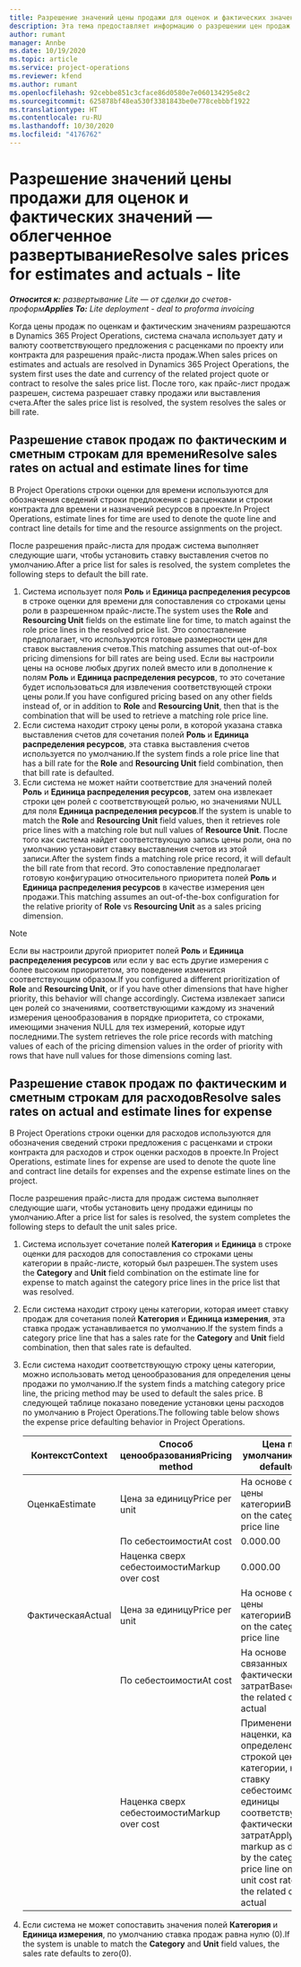 ```yaml
---
title: Разрешение значений цены продажи для оценок и фактических значений — облегченное развертывание
description: Эта тема предоставляет информацию о разрешении цен продаж для оценок и фактических значений.
author: rumant
manager: Annbe
ms.date: 10/19/2020
ms.topic: article
ms.service: project-operations
ms.reviewer: kfend
ms.author: rumant
ms.openlocfilehash: 92cebbe851c3cface86d0580e7e060134295e8c2
ms.sourcegitcommit: 625878bf48ea530f3381843be0e778cebbbf1922
ms.translationtype: HT
ms.contentlocale: ru-RU
ms.lasthandoff: 10/30/2020
ms.locfileid: "4176762"
---
```

# <a name="resolve-sales-prices-for-estimates-and-actuals---lite"></a><span data-ttu-id="fa222-103">Разрешение значений цены продажи для оценок и фактических значений — облегченное развертывание</span><span class="sxs-lookup"><span data-stu-id="fa222-103">Resolve sales prices for estimates and actuals - lite</span></span>

<span data-ttu-id="fa222-104">_**Относится к:** развертывание Lite — от сделки до счетов-проформ_</span><span class="sxs-lookup"><span data-stu-id="fa222-104">_**Applies To:** Lite deployment - deal to proforma invoicing_</span></span>

<span data-ttu-id="fa222-105">Когда цены продаж по оценкам и фактическим значениям разрешаются в Dynamics 365 Project Operations, система сначала использует дату и валюту соответствующего предложения с расценками по проекту или контракта для разрешения прайс-листа продаж.</span><span class="sxs-lookup"><span data-stu-id="fa222-105">When sales prices on estimates and actuals are resolved in Dynamics 365 Project Operations, the system first uses the date and currency of the related project quote or contract to resolve the sales price list.</span></span> <span data-ttu-id="fa222-106">После того, как прайс-лист продаж разрешен, система разрешает ставку продажи или выставления счета.</span><span class="sxs-lookup"><span data-stu-id="fa222-106">After the sales price list is resolved, the system resolves the sales or bill rate.</span></span>

## <a name="resolve-sales-rates-on-actual-and-estimate-lines-for-time"></a><span data-ttu-id="fa222-107">Разрешение ставок продаж по фактическим и сметным строкам для времени</span><span class="sxs-lookup"><span data-stu-id="fa222-107">Resolve sales rates on actual and estimate lines for time</span></span>

<span data-ttu-id="fa222-108">В Project Operations строки оценки для времени используются для обозначения сведений строки предложения с расценками и строки контракта для времени и назначений ресурсов в проекте.</span><span class="sxs-lookup"><span data-stu-id="fa222-108">In Project Operations, estimate lines for time are used to denote the quote line and contract line details for time and the resource assignments on the project.</span></span>

<span data-ttu-id="fa222-109">После разрешения прайс-листа для продаж система выполняет следующие шаги, чтобы установить ставку выставления счетов по умолчанию.</span><span class="sxs-lookup"><span data-stu-id="fa222-109">After a price list for sales is resolved, the system completes the following steps to default the bill rate.</span></span>

1. <span data-ttu-id="fa222-110">Система использует поля **Роль** и **Единица распределения ресурсов** в строке оценки для времени для сопоставления со строками цены роли в разрешенном прайс-листе.</span><span class="sxs-lookup"><span data-stu-id="fa222-110">The system uses the **Role** and **Resourcing Unit** fields on the estimate line for time, to match against the role price lines in the resolved price list.</span></span> <span data-ttu-id="fa222-111">Это сопоставление предполагает, что используются готовые размерности цен для ставок выставления счетов.</span><span class="sxs-lookup"><span data-stu-id="fa222-111">This matching assumes that out-of-box pricing dimensions for bill rates are being used.</span></span> <span data-ttu-id="fa222-112">Если вы настроили цены на основе любых других полей вместо или в дополнение к полям **Роль** и **Единица распределения ресурсов**, то это сочетание будет использоваться для извлечения соответствующей строки цены роли.</span><span class="sxs-lookup"><span data-stu-id="fa222-112">If you have configured pricing based on any other fields instead of, or in addition to **Role** and **Resourcing Unit**, then that is the combination that will be used to retrieve a matching role price line.</span></span>
2. <span data-ttu-id="fa222-113">Если система находит строку цены роли, в которой указана ставка выставления счетов для сочетания полей **Роль** и **Единица распределения ресурсов**, эта ставка выставления счетов используется по умолчанию.</span><span class="sxs-lookup"><span data-stu-id="fa222-113">If the system finds a role price line that has a bill rate for the **Role** and **Resourcing Unit** field combination, then that bill rate is defaulted.</span></span>
3. <span data-ttu-id="fa222-114">Если система не может найти соответствие для значений полей **Роль** и **Единица распределения ресурсов**, затем она извлекает строки цен ролей с соответствующей ролью, но значениями NULL для поля **Единица распределения ресурсов**.</span><span class="sxs-lookup"><span data-stu-id="fa222-114">If the system is unable to match the **Role** and **Resourcing Unit** field values, then it retrieves role price lines with a matching role but null values of **Resource Unit**.</span></span> <span data-ttu-id="fa222-115">После того как система найдет соответствующую запись цены роли, она по умолчанию установит ставку выставления счетов из этой записи.</span><span class="sxs-lookup"><span data-stu-id="fa222-115">After the system finds a matching role price record, it will default the bill rate from that record.</span></span> <span data-ttu-id="fa222-116">Это сопоставление предполагает готовую конфигурацию относительного приоритета полей **Роль** и **Единица распределения ресурсов** в качестве измерения цен продажи.</span><span class="sxs-lookup"><span data-stu-id="fa222-116">This matching assumes an out-of-the-box configuration for the relative priority of **Role** vs **Resourcing Unit** as a sales pricing dimension.</span></span>

> [!NOTE]
> <span data-ttu-id="fa222-117">Если вы настроили другой приоритет полей **Роль** и **Единица распределения ресурсов** или если у вас есть другие измерения с более высоким приоритетом, это поведение изменится соответствующим образом.</span><span class="sxs-lookup"><span data-stu-id="fa222-117">If you configured a different prioritization of **Role** and **Resourcing Unit**, or if you have other dimensions that have higher priority, this behavior will change accordingly.</span></span> <span data-ttu-id="fa222-118">Система извлекает записи цен ролей со значениями, соответствующими каждому из значений измерения ценообразования в порядке приоритета, со строками, имеющими значения NULL для тех измерений, которые идут последними.</span><span class="sxs-lookup"><span data-stu-id="fa222-118">The system retrieves the role price records with matching values of each of the pricing dimension values in the order of priority with rows that have null values for those dimensions coming last.</span></span>

## <a name="resolve-sales-rates-on-actual-and-estimate-lines-for-expense"></a><span data-ttu-id="fa222-119">Разрешение ставок продаж по фактическим и сметным строкам для расходов</span><span class="sxs-lookup"><span data-stu-id="fa222-119">Resolve sales rates on actual and estimate lines for expense</span></span>

<span data-ttu-id="fa222-120">В Project Operations строки оценки для расходов используются для обозначения сведений строки предложения с расценками и строки контракта для расходов и строк оценки расходов в проекте.</span><span class="sxs-lookup"><span data-stu-id="fa222-120">In Project Operations, estimate lines for expense are used to denote the quote line and contract line details for expenses and the expense estimate lines on the project.</span></span>

<span data-ttu-id="fa222-121">После разрешения прайс-листа для продаж система выполняет следующие шаги, чтобы установить цену продажи единицы по умолчанию.</span><span class="sxs-lookup"><span data-stu-id="fa222-121">After a price list for sales is resolved, the system completes the following steps to default the unit sales price.</span></span>

1. <span data-ttu-id="fa222-122">Система использует сочетание полей **Категория** и **Единица** в строке оценки для расходов для сопоставления со строками цены категории в прайс-листе, который был разрешен.</span><span class="sxs-lookup"><span data-stu-id="fa222-122">The system uses the **Category** and **Unit** field combination on the estimate line for expense to match against the category price lines in the price list that was resolved.</span></span>
2. <span data-ttu-id="fa222-123">Если система находит строку цены категории, которая имеет ставку продаж для сочетания полей **Категория** и **Единица измерения**, эта ставка продаж устанавливается по умолчанию.</span><span class="sxs-lookup"><span data-stu-id="fa222-123">If the system finds a category price line that has a sales rate for the **Category** and **Unit** field combination, then that sales rate is defaulted.</span></span>
3. <span data-ttu-id="fa222-124">Если система находит соответствующую строку цены категории, можно использовать метод ценообразования для определения цены продажи по умолчанию.</span><span class="sxs-lookup"><span data-stu-id="fa222-124">If the system finds a matching category price line, the pricing method may be used to default the sales price.</span></span> <span data-ttu-id="fa222-125">В следующей таблице показано поведение установки цены расходов по умолчанию в Project Operations.</span><span class="sxs-lookup"><span data-stu-id="fa222-125">The following table below shows the expense price defaulting behavior in Project Operations.</span></span>

    | <span data-ttu-id="fa222-126">Контекст</span><span class="sxs-lookup"><span data-stu-id="fa222-126">Context</span></span> | <span data-ttu-id="fa222-127">Способ ценообразования</span><span class="sxs-lookup"><span data-stu-id="fa222-127">Pricing method</span></span> | <span data-ttu-id="fa222-128">Цена по умолчанию</span><span class="sxs-lookup"><span data-stu-id="fa222-128">Price defaulted</span></span> |
    | --- | --- | --- |
    | <span data-ttu-id="fa222-129">Оценка</span><span class="sxs-lookup"><span data-stu-id="fa222-129">Estimate</span></span> | <span data-ttu-id="fa222-130">Цена за единицу</span><span class="sxs-lookup"><span data-stu-id="fa222-130">Price per unit</span></span> | <span data-ttu-id="fa222-131">На основе строки цены категории</span><span class="sxs-lookup"><span data-stu-id="fa222-131">Based on the category price line</span></span> |
    | &nbsp; | <span data-ttu-id="fa222-132">По себестоимости</span><span class="sxs-lookup"><span data-stu-id="fa222-132">At cost</span></span> | <span data-ttu-id="fa222-133">0.00</span><span class="sxs-lookup"><span data-stu-id="fa222-133">0.00</span></span> |
    | &nbsp; | <span data-ttu-id="fa222-134">Наценка сверх себестоимости</span><span class="sxs-lookup"><span data-stu-id="fa222-134">Markup over cost</span></span> | <span data-ttu-id="fa222-135">0.00</span><span class="sxs-lookup"><span data-stu-id="fa222-135">0.00</span></span> |
    | <span data-ttu-id="fa222-136">Фактическая</span><span class="sxs-lookup"><span data-stu-id="fa222-136">Actual</span></span> | <span data-ttu-id="fa222-137">Цена за единицу</span><span class="sxs-lookup"><span data-stu-id="fa222-137">Price per unit</span></span> | <span data-ttu-id="fa222-138">На основе строки цены категории</span><span class="sxs-lookup"><span data-stu-id="fa222-138">Based on the category price line</span></span> |
    | &nbsp; | <span data-ttu-id="fa222-139">По себестоимости</span><span class="sxs-lookup"><span data-stu-id="fa222-139">At cost</span></span> | <span data-ttu-id="fa222-140">На основе связанных фактических затрат</span><span class="sxs-lookup"><span data-stu-id="fa222-140">Based on the related cost actual</span></span> |
    | &nbsp; | <span data-ttu-id="fa222-141">Наценка сверх себестоимости</span><span class="sxs-lookup"><span data-stu-id="fa222-141">Markup over cost</span></span> | <span data-ttu-id="fa222-142">Применение наценки, как определено строкой цены категории, на ставку себестоимости единицы соответствующих фактических затрат</span><span class="sxs-lookup"><span data-stu-id="fa222-142">Apply a markup as defined by the category price line on the unit cost rate of the related cost actual</span></span> |

4. <span data-ttu-id="fa222-143">Если система не может сопоставить значения полей **Категория** и **Единица измерения**, по умолчанию ставка продаж равна нулю (0).</span><span class="sxs-lookup"><span data-stu-id="fa222-143">If the system is unable to match the **Category** and **Unit** field values, the sales rate defaults to zero(0).</span></span>
